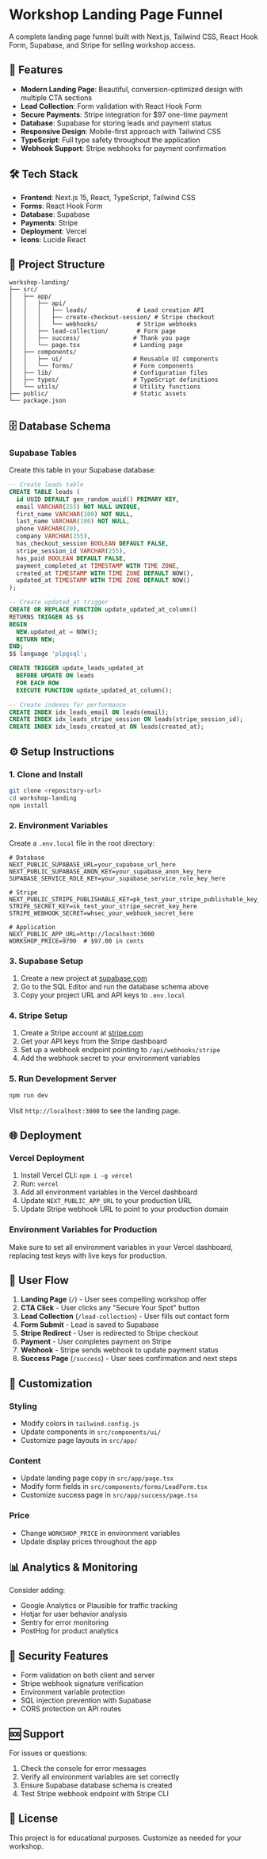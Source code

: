 # Workshop Landing Page Funnel

A complete landing page funnel built with Next.js, Tailwind CSS, React Hook Form, Supabase, and Stripe for selling workshop access.

## 🚀 Features

- **Modern Landing Page**: Beautiful, conversion-optimized design with multiple CTA sections
- **Lead Collection**: Form validation with React Hook Form
- **Secure Payments**: Stripe integration for $97 one-time payment
- **Database**: Supabase for storing leads and payment status
- **Responsive Design**: Mobile-first approach with Tailwind CSS
- **TypeScript**: Full type safety throughout the application
- **Webhook Support**: Stripe webhooks for payment confirmation

## 🛠 Tech Stack

- **Frontend**: Next.js 15, React, TypeScript, Tailwind CSS
- **Forms**: React Hook Form
- **Database**: Supabase
- **Payments**: Stripe
- **Deployment**: Vercel
- **Icons**: Lucide React

## 📁 Project Structure

```
workshop-landing/
├── src/
│   ├── app/
│   │   ├── api/
│   │   │   ├── leads/              # Lead creation API
│   │   │   ├── create-checkout-session/ # Stripe checkout
│   │   │   └── webhooks/           # Stripe webhooks
│   │   ├── lead-collection/        # Form page
│   │   ├── success/               # Thank you page
│   │   └── page.tsx               # Landing page
│   ├── components/
│   │   ├── ui/                    # Reusable UI components
│   │   └── forms/                 # Form components
│   ├── lib/                       # Configuration files
│   ├── types/                     # TypeScript definitions
│   └── utils/                     # Utility functions
├── public/                        # Static assets
└── package.json
```

## 🗄️ Database Schema

### Supabase Tables

Create this table in your Supabase database:

```sql
-- Create leads table
CREATE TABLE leads (
  id UUID DEFAULT gen_random_uuid() PRIMARY KEY,
  email VARCHAR(255) NOT NULL UNIQUE,
  first_name VARCHAR(100) NOT NULL,
  last_name VARCHAR(100) NOT NULL,
  phone VARCHAR(20),
  company VARCHAR(255),
  has_checkout_session BOOLEAN DEFAULT FALSE,
  stripe_session_id VARCHAR(255),
  has_paid BOOLEAN DEFAULT FALSE,
  payment_completed_at TIMESTAMP WITH TIME ZONE,
  created_at TIMESTAMP WITH TIME ZONE DEFAULT NOW(),
  updated_at TIMESTAMP WITH TIME ZONE DEFAULT NOW()
);

-- Create updated_at trigger
CREATE OR REPLACE FUNCTION update_updated_at_column()
RETURNS TRIGGER AS $$
BEGIN
  NEW.updated_at = NOW();
  RETURN NEW;
END;
$$ language 'plpgsql';

CREATE TRIGGER update_leads_updated_at 
  BEFORE UPDATE ON leads 
  FOR EACH ROW 
  EXECUTE FUNCTION update_updated_at_column();

-- Create indexes for performance
CREATE INDEX idx_leads_email ON leads(email);
CREATE INDEX idx_leads_stripe_session ON leads(stripe_session_id);
CREATE INDEX idx_leads_created_at ON leads(created_at);
```

## ⚙️ Setup Instructions

### 1. Clone and Install

```bash
git clone <repository-url>
cd workshop-landing
npm install
```

### 2. Environment Variables

Create a `.env.local` file in the root directory:

```env
# Database
NEXT_PUBLIC_SUPABASE_URL=your_supabase_url_here
NEXT_PUBLIC_SUPABASE_ANON_KEY=your_supabase_anon_key_here
SUPABASE_SERVICE_ROLE_KEY=your_supabase_service_role_key_here

# Stripe
NEXT_PUBLIC_STRIPE_PUBLISHABLE_KEY=pk_test_your_stripe_publishable_key_here
STRIPE_SECRET_KEY=sk_test_your_stripe_secret_key_here
STRIPE_WEBHOOK_SECRET=whsec_your_webhook_secret_here

# Application
NEXT_PUBLIC_APP_URL=http://localhost:3000
WORKSHOP_PRICE=9700  # $97.00 in cents
```

### 3. Supabase Setup

1. Create a new project at [supabase.com](https://supabase.com)
2. Go to the SQL Editor and run the database schema above
3. Copy your project URL and API keys to `.env.local`

### 4. Stripe Setup

1. Create a Stripe account at [stripe.com](https://stripe.com)
2. Get your API keys from the Stripe dashboard
3. Set up a webhook endpoint pointing to `/api/webhooks/stripe`
4. Add the webhook secret to your environment variables

### 5. Run Development Server

```bash
npm run dev
```

Visit `http://localhost:3000` to see the landing page.

## 🌐 Deployment

### Vercel Deployment

1. Install Vercel CLI: `npm i -g vercel`
2. Run: `vercel`
3. Add all environment variables in the Vercel dashboard
4. Update `NEXT_PUBLIC_APP_URL` to your production URL
5. Update Stripe webhook URL to point to your production domain

### Environment Variables for Production

Make sure to set all environment variables in your Vercel dashboard, replacing test keys with live keys for production.

## 🔄 User Flow

1. **Landing Page** (`/`) - User sees compelling workshop offer
2. **CTA Click** - User clicks any "Secure Your Spot" button
3. **Lead Collection** (`/lead-collection`) - User fills out contact form
4. **Form Submit** - Lead is saved to Supabase
5. **Stripe Redirect** - User is redirected to Stripe checkout
6. **Payment** - User completes payment on Stripe
7. **Webhook** - Stripe sends webhook to update payment status
8. **Success Page** (`/success`) - User sees confirmation and next steps

## 🎨 Customization

### Styling
- Modify colors in `tailwind.config.js`
- Update components in `src/components/ui/`
- Customize page layouts in `src/app/`

### Content
- Update landing page copy in `src/app/page.tsx`
- Modify form fields in `src/components/forms/LeadForm.tsx`
- Customize success page in `src/app/success/page.tsx`

### Price
- Change `WORKSHOP_PRICE` in environment variables
- Update display prices throughout the app

## 📊 Analytics & Monitoring

Consider adding:
- Google Analytics or Plausible for traffic tracking
- Hotjar for user behavior analysis
- Sentry for error monitoring
- PostHog for product analytics

## 🔐 Security Features

- Form validation on both client and server
- Stripe webhook signature verification
- Environment variable protection
- SQL injection prevention with Supabase
- CORS protection on API routes

## 🆘 Support

For issues or questions:
1. Check the console for error messages
2. Verify all environment variables are set correctly
3. Ensure Supabase database schema is created
4. Test Stripe webhook endpoint with Stripe CLI

## 📄 License

This project is for educational purposes. Customize as needed for your workshop.
